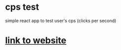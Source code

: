 # cps test

simple react app to test user's cps (clicks per second)

# [link to website](https://cps-test-mcn7712mz-apolyeti.vercel.app/)
